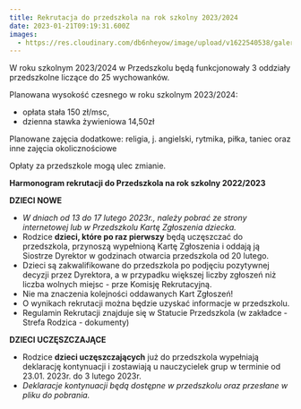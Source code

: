 ```yaml
---
title: Rekrutacja do przedszkola na rok szkolny 2023/2024
date: 2023-01-21T09:19:31.600Z
images:
  - https://res.cloudinary.com/db6nheyow/image/upload/v1622540538/galeria/nasze%20przedszkole/178919624_312690157035880_5593611404369988264_n_mopihl.jpg
---
```

W roku szkolnym 2023/2024 w Przedszkolu będą funkcjonowały 3 oddziały przedszkolne liczące do 25 wychowanków. 

Planowana wysokość czesnego w roku szkolnym 2023/2024:

* opłata stała 150 zł/msc,
* dzienna stawka żywieniowa 14,50zł

Planowane zajęcia dodatkowe: religia, j. angielski, rytmika, piłka, taniec oraz inne zajęcia okolicznościowe

Opłaty za przedszkole mogą ulec zmianie. 

**Harmonogram rekrutacji do Przedszkola na rok szkolny 2022/2023**

**DZIECI NOWE**

* *W dniach od 13 do 17 lutego 2023r., należy pobrać ze strony internetowej lub w Przedszkolu Kartę Zgłoszenia dziecka.* 
* Rodzice **dzieci, które po raz pierwszy** będą uczęszczać do przedszkola, przynoszą wypełnioną Kartę Zgłoszenia i oddają ją Siostrze Dyrektor w godzinach otwarcia przedszkola od 20 lutego.
* Dzieci są zakwalifikowane do przedszkola po podjęciu pozytywnej decyzji przez Dyrektora, a w przypadku większej liczby zgłoszeń niż liczba wolnych miejsc - prze Komisję Rekrutacyjną. 
* Nie ma znaczenia kolejności oddawanych Kart Zgłoszeń!
* O wynikach rekrutacji można będzie uzyskać informacje w przedszkolu. 
* Regulamin Rekrutacji znajduje się w Statucie Przedszkola (w zakładce - Strefa Rodzica - dokumenty)

**DZIECI UCZĘSZCZAJĄCE**

* Rodzice **dzieci uczęszczających** już do przedszkola wypełniają deklarację kontynuacji i zostawiają u nauczycielek grup w terminie od 23.01. 2023r. do 3 lutego 2023r.
* *Deklaracje kontynuacji będą dostępne w przedszkolu oraz przesłane w pliku do pobrania.*